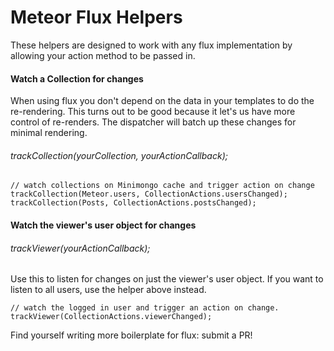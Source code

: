 # Meteor Flux Helpers

These helpers are designed to work with any flux implementation by allowing your action method to be passed in.

#### Watch a Collection for changes
When using flux you don't depend on the data in your templates to do the re-rendering. This turns out to be good because it let's us have more control of re-renders. The dispatcher will batch up these changes for minimal rendering.

###### trackCollection(yourCollection, yourActionCallback);

```
// watch collections on Minimongo cache and trigger action on change
trackCollection(Meteor.users, CollectionActions.usersChanged);
trackCollection(Posts, CollectionActions.postsChanged);
```

#### Watch the viewer's user object for changes

###### trackViewer(yourActionCallback);

Use this to listen for changes on just the viewer's user object. If you want to listen to all users, use the helper above instead.

```
// watch the logged in user and trigger an action on change.
trackViewer(CollectionActions.viewerChanged);
```

Find yourself writing more boilerplate for flux: submit a PR!
